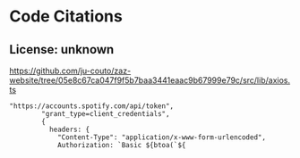 # Code Citations

## License: unknown
https://github.com/ju-couto/zaz-website/tree/05e8c67ca047f9f5b7baa3441eaac9b67999e79c/src/lib/axios.ts

```
"https://accounts.spotify.com/api/token",
        "grant_type=client_credentials",
        {
          headers: {
            "Content-Type": "application/x-www-form-urlencoded",
            Authorization: `Basic ${btoa(`${
```

